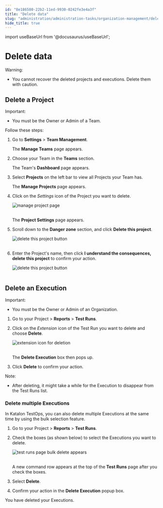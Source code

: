 ```yaml
---
id: "8e186580-22b2-11ed-9930-0242fe3e4a3f"
title: "Delete data"
slug: "administration/administration-tasks/organization-management/delete-data"
hide_title: true
---
```

import useBaseUrl from '@docusaurus/useBaseUrl';


# <a id="id" class="anchor_top_offset"/><a id="ariaid-title1" class="anchor_top_offset"/>Delete data

<div xmlns="http://www.w3.org/1999/xhtml" className="note warning note_warning"><span className="note__title">Warning:</span> 
  <ul className="ul"><li className="li"><p className="p">You cannot recover the deleted projects and executions. Delete
        them with caution.</p></li></ul>
</div>

## <a id="id_1" class="anchor_top_offset"/>Delete a Project

<div xmlns="http://www.w3.org/1999/xhtml" className="note important note_important"><span className="note__title">Important:</span> 
  <ul className="ul"><li className="li"><p className="p">You must be the Owner or Admin of a Team.</p></li></ul>
</div>
<p xmlns="http://www.w3.org/1999/xhtml" className="p">Follow these steps:</p> 
<ol xmlns="http://www.w3.org/1999/xhtml" className="ol"><li className="li">     <p className="p">Go to <strong className="ph b">Settings</strong> &gt; <strong className="ph b">Team         Management</strong>.</p>     <p className="p">The <strong className="ph b">Manage Teams</strong> page appears.</p>   </li><li className="li">     <p className="p">Choose your Team in the <strong className="ph b">Teams</strong> section.</p>     <p className="p">The Team's <strong className="ph b">Dashboard</strong> page appears.</p>   </li><li className="li">     <p className="p">Select <strong className="ph b">Projects</strong> on the left bar to view all       Projects your Team has.</p>     <p className="p">The <strong className="ph b">Manage Projects</strong> page appears.</p>   </li><li className="li">     <p className="p">Click on the <em className="ph i">Settings</em> icon of the Project you want to       delete.</p>     <p className="p">       <img className="image" src={useBaseUrl("https://github.com/katalon-studio/docs-images/raw/master/katalon-analytics/docs/testops-revamp-aug-delete-data/manage-project-page-settings-icon.png")} alt="manage project page" /><br /><br />     </p>     <p className="p">The <strong className="ph b">Project Settings</strong> page appears.</p>   </li><li className="li">     <p className="p">Scroll down to the <strong className="ph b">Danger zone</strong> section, and       click <strong className="ph b">Delete this project</strong>.</p>     <p className="p">       <img className="image" src={useBaseUrl("https://github.com/katalon-studio/docs-images/raw/master/katalon-analytics/docs/testops-revamp-aug-delete-data/project-settings-page-danger-zone-section-2.png")} alt="delete this project button" /><br /><br />     </p>   </li><li className="li">     <p className="p">Enter the Project's name, then click <strong className="ph b">I understand the         consequences, delete this project</strong> to confirm your       action.</p>     <p className="p">       <img className="image" src={useBaseUrl("https://github.com/katalon-studio/docs-images/raw/master/katalon-analytics/docs/testops-revamp-aug-delete-data/delete-project-popup-confirm-action.png")} alt="delete this project button" /><br /><br />     </p>   </li></ol> 

## <a id="id_2" class="anchor_top_offset"/>Delete an Execution

<div xmlns="http://www.w3.org/1999/xhtml" className="note important note_important"><span className="note__title">Important:</span> <ul className="ul"><li className="li"><p className="p">You must be the Owner or Admin of an Organization.</p></li></ul>
</div>
<ol xmlns="http://www.w3.org/1999/xhtml" className="ol"><li className="li">     <p className="p">Go to your Project &gt; <strong className="ph b">Reports</strong> &gt;       <strong className="ph b">Test Runs</strong>.</p>   </li><li className="li">     <p className="p">Click on the <em className="ph i">Extension</em> icon of the Test Run you want to       delete and choose <strong className="ph b">Delete</strong>.</p>     <p className="p">       <img className="image" src={useBaseUrl("https://github.com/katalon-studio/docs-images/raw/master/katalon-analytics/docs/testops-revamp-aug-delete-data/extension-icon-delete-button-2.png")} alt="extension icon for deletion" /><br /><br />     </p>     <p className="p">The <strong className="ph b">Delete Execution</strong> box then pops up.</p>   </li><li className="li">     <p className="p">Click <strong className="ph b">Delete</strong> to confirm your action.</p>   </li></ol> 
<div xmlns="http://www.w3.org/1999/xhtml" className="note note note_note"><span className="note__title">Note:</span> 
  <ul className="ul"><li className="li"><p className="p">After deleting, it might take a while for the Execution to
        disappear from the Test Runs list.</p></li></ul>
</div>
      

### <a id="id_3" class="anchor_top_offset"/>Delete multiple Executions

      
        
<p xmlns="http://www.w3.org/1999/xhtml" className="p">In Katalon TestOps, you can also delete multiple Executions at   the same time by using the bulk selection feature.</p> 
        
<ol xmlns="http://www.w3.org/1999/xhtml" className="ol">   <li className="li">     <p className="p">Go to your Project &gt; <strong className="ph b">Reports</strong> &gt;       <strong className="ph b">Test Runs</strong>.</p>   </li>   <li className="li">     <p className="p">Check the boxes (as shown below) to select the Executions you       want to delete.</p>     <p className="p">       <img className="image" src={useBaseUrl("https://github.com/katalon-studio/docs-images/raw/master/katalon-analytics/docs/testops-revamp-aug-delete-data/bulk-selection-for-execution-delete-2.png")} alt="test runs page bulk delete appears" /><br /><br />     </p>     <p className="p">A new command row appears at the top of the <strong className="ph b">Test         Runs</strong> page after you check the boxes.</p>   </li>   <li className="li">     <p className="p">Select <strong className="ph b">Delete</strong>.</p>   </li>   <li className="li">     <p className="p">Confirm your action in the <strong className="ph b">Delete Execution</strong>       popup box.</p>   </li> </ol> 
        
<p xmlns="http://www.w3.org/1999/xhtml" className="p">You have deleted your Executions.</p> 
      
    
